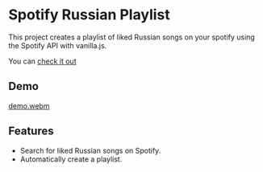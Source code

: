 # Spotify Russian Playlist

This project creates a playlist of liked Russian songs on your spotify using the Spotify API with vanilla.js.

You can [check it out](https://azizhankaya.github.io/spotify-russian-playlist/)

## Demo

[demo.webm](https://github.com/user-attachments/assets/5b995cd1-a7ea-4b59-8ce1-4cd018615340)

## Features

- Search for liked Russian songs on Spotify.
- Automatically create a playlist.
